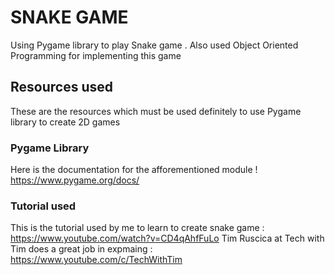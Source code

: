 # SNAKE GAME

Using Pygame library to play Snake game . Also used Object Oriented Programming for implementing this game

## Resources used
These are the resources which must be used definitely to use Pygame library to create 2D games

### Pygame Library
Here is the documentation for the afforementioned module !
https://www.pygame.org/docs/

### Tutorial used
This is the tutorial used by me to learn to create snake game  :   https://www.youtube.com/watch?v=CD4qAhfFuLo
Tim Ruscica at Tech with Tim does a great job in expmaing  :  https://www.youtube.com/c/TechWithTim
